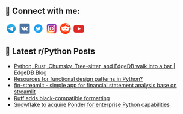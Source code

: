 ## 🔎 Connect with me:
[<img src="https://github.com/bullbesh/bullbesh/blob/main/images/Telegram.png" width="32" height="32" />](https://t.me/bullbesh)
[<img src="https://github.com/bullbesh/bullbesh/blob/main/images/VK.png" width="32" height="32" />](https://vk.com/bullbesh)
[<img src="https://github.com/bullbesh/bullbesh/blob/main/images/Twitter.png" width="32" height="32" />](https://twitter.com/bullbesh1)
[<img src="https://github.com/bullbesh/bullbesh/blob/main/images/Instagram.png" width="32" height="32" />](https://www.instagram.com/bullbesh)
[<img src="https://github.com/bullbesh/bullbesh/blob/main/images/Reddit.png" width="32" height="32" />](https://www.reddit.com/user/bullbesh)
[<img src="https://github.com/bullbesh/bullbesh/blob/main/images/YouTube.png" width="32" height="32" />](https://www.youtube.com/channel/UCtfjRs6uzgq5mfm8S06WTcg)

## 📕 Latest r/Python Posts
<!-- BLOG-POST-LIST:START -->
- [Python, Rust, Chumsky, Tree-sitter, and EdgeDB walk into a bar | EdgeDB Blog](https://www.reddit.com/r/Python/comments/17fk5ps/python_rust_chumsky_treesitter_and_edgedb_walk/)
- [Resources for functional design patterns in Python?](https://www.reddit.com/r/Python/comments/17fk3k8/resources_for_functional_design_patterns_in_python/)
- [fin-streamlit - simple app for financial statement analysis base on streamlit](https://www.reddit.com/r/Python/comments/17fi81w/finstreamlit_simple_app_for_financial_statement/)
- [Ruff adds black-compatible formatting](https://www.reddit.com/r/Python/comments/17fgdhi/ruff_adds_blackcompatible_formatting/)
- [Snowflake to acquire Ponder for enterprise Python capabilities](https://www.reddit.com/r/Python/comments/17fdh5q/snowflake_to_acquire_ponder_for_enterprise_python/)
<!-- BLOG-POST-LIST:END -->
